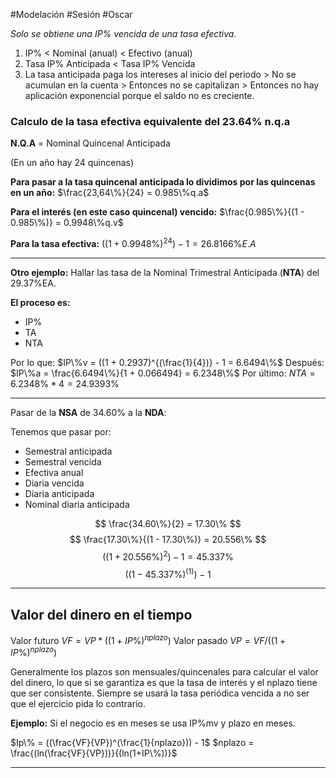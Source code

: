 #Modelación #Sesión #Oscar 

*Solo se obtiene una IP% vencida de una tasa efectiva.*

1) IP% < Nominal (anual) < Efectivo (anual)
2) Tasa IP% Anticipada < Tasa IP% Vencida
3) La tasa anticipada paga los intereses al inicio del periodo > No se acumulan en la cuenta > Entonces no se capitalizan > Entonces no hay aplicación exponencial porque el saldo no es creciente.

### Calculo de la tasa efectiva equivalente del 23.64% n.q.a

**N.Q.A** = Nominal Quincenal Anticipada

(En un año hay 24 quincenas)

**Para pasar a la tasa quincenal anticipada lo dividimos por las quincenas en un año:**
$\frac{23,64\%}{24} = 0.985\%q.a$ 

**Para el interés (en este caso quincenal) vencido:** $\frac{0.985\%}{(1 - 0.985\%)} = 0.9948\%q.v$  

**Para la tasa efectiva:**
$((1 + 0.9948\%)^{24}) - 1 = 26.8166\%E.A$

---

**Otro ejemplo:** Hallar las tasa de la Nominal Trimestral Anticipada (**NTA**) del 29.37%EA.

**El proceso es:**
- IP%
- TA
- NTA

Por lo que:
$IP\%v = ((1 + 0.2937)^{(\frac{1}{4})} - 1 = 6.6494\%$
Después:
$IP\%a = \frac{6.6494\%}{1 + 0.066494} = 6.2348\%$
Por último:
$NTA = 6.2348\% * 4 = 24.9393\%$

---

Pasar de la **NSA** de 34.60% a la **NDA**:

Tenemos que pasar por:
- Semestral anticipada
- Semestral vencida
- Efectiva anual
- Diaria vencida
- Diaria anticipada
- Nominal diaria anticipada

$$
\frac{34.60\%}{2} = 17.30\%
$$
$$
\frac{17.30\%}{(1 - 17.30\%)} = 20.556\%
$$
$$
((1 + 20.556\%)^2) - 1 = 45.337\%
$$
$$
((1 - 45.337\%)^{(1)}) - 1
$$

---

## Valor del dinero en el tiempo

Valor futuro $VF = VP * ((1 + IP\%)^{nplazo})$
Valor pasado $VP = VF / ((1 + IP\%)^{nplazo})$

Generalmente los plazos son mensuales/quincenales para calcular el valor del dinero, lo que si se garantiza es que la tasa de interés y el nplazo tiene que ser consistente. Siempre se usará la tasa periódica vencida a no ser que el ejercicio pida lo contrario.

**Ejemplo:** Si el negocio es en meses se usa IP%mv y plazo en meses.

$Ip\% = ((\frac{VF}{VP})^(\frac{1}{nplazo})) - 1$
$nplazo = \frac{(ln(\frac{VF}{VP}))}{(ln(1+IP\%))}$

---


